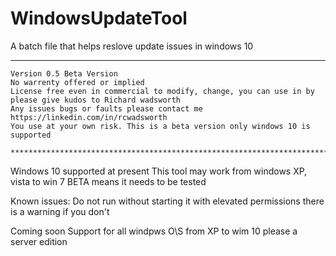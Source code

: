 # WindowsUpdateTool
A batch file that helps reslove update issues in windows 10
***************************************************************************************************************
    Version 0.5 Beta Version 				  					            
    No warrenty offered or implied 								                    
    License free even in commercial to modify, change, you can use in by please give kudos to Richard wadsworth 
    Any issues bugs or faults please contact me https://linkedin.com/in/rcwadsworth                                                                
    You use at your own risk. This is a beta version only windows 10 is supported
                                 ***************************************************************************************************************
                                 
Windows 10 supported at present 
This tool may work from windows XP, vista to win 7 
BETA means it needs to be tested 
                                
Known issues:
Do not run without starting it with elevated permissions there is a warning if you don't

Coming soon
Support for all windpws O\S from XP to wim 10 please a server edition
